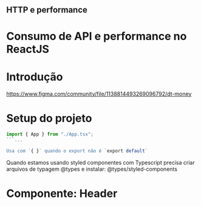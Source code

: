 ## HTTP e performance

# Consumo de API e performance no ReactJS

# Introdução

https://www.figma.com/community/file/1138814493269096792/dt-money

# Setup do projeto

````javascript
import { App } from "./App.tsx";
```...

Usa com `{ }` quando o export não é `export default`

````

Quando estamos usando styled componentes com Typescript precisa criar arquivos de typagem @types e instalar:
@types/styled-components

# Componente: Header
